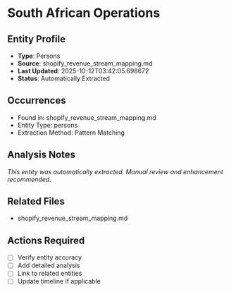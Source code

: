 # South African Operations

## Entity Profile
- **Type**: Persons
- **Source**: shopify_revenue_stream_mapping.md
- **Last Updated**: 2025-10-12T03:42:05.698672
- **Status**: Automatically Extracted

## Occurrences
- Found in: shopify_revenue_stream_mapping.md
- Entity Type: persons
- Extraction Method: Pattern Matching

## Analysis Notes
*This entity was automatically extracted. Manual review and enhancement recommended.*

## Related Files
- shopify_revenue_stream_mapping.md

## Actions Required
- [ ] Verify entity accuracy
- [ ] Add detailed analysis
- [ ] Link to related entities
- [ ] Update timeline if applicable
